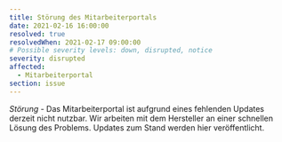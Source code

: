 ```yaml
---
title: Störung des Mitarbeiterportals
date: 2021-02-16 16:00:00
resolved: true
resolvedWhen: 2021-02-17 09:00:00
# Possible severity levels: down, disrupted, notice
severity: disrupted
affected:
  - Mitarbeiterportal
section: issue
---
```


*Störung* - Das Mitarbeiterportal ist aufgrund eines fehlenden Updates derzeit nicht nutzbar. Wir arbeiten mit dem Hersteller an einer schnellen Lösung des Problems. Updates zum Stand werden hier veröffentlicht.
